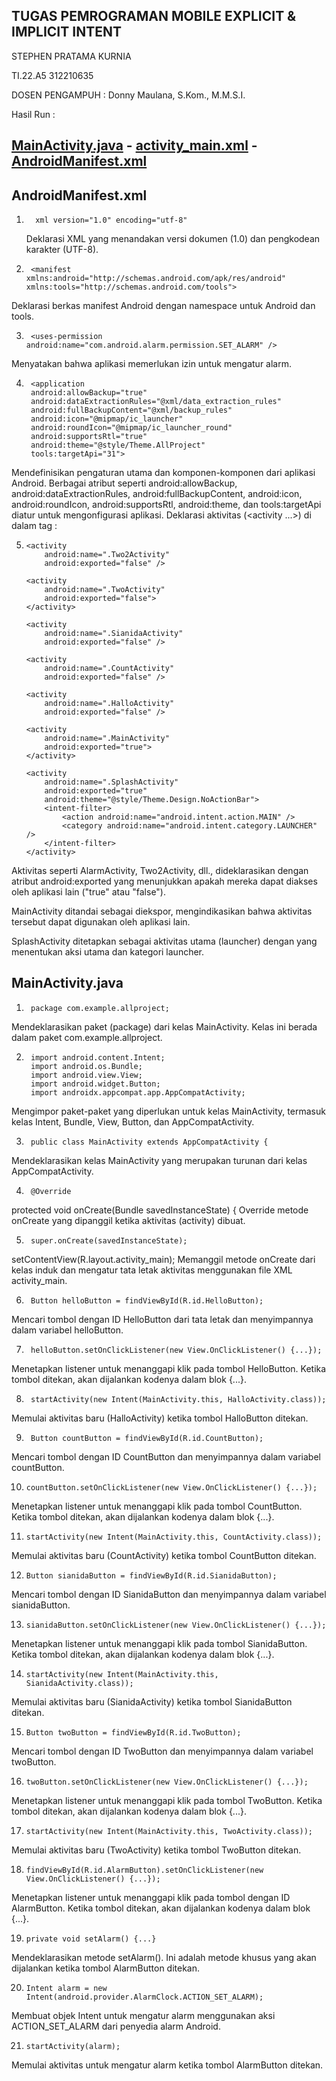 
## TUGAS PEMROGRAMAN MOBILE EXPLICIT & IMPLICIT INTENT
STEPHEN PRATAMA KURNIA

TI.22.A5 312210635

DOSEN PENGAMPUH : Donny Maulana, S.Kom., M.M.S.I.


Hasil Run :


## [MainActivity.java](https://github.com/steprtm/Intent/blob/main/app/src/main/java/com/example/allproject/MainActivity.java) - [activity_main.xml](https://github.com/steprtm/Intent/blob/main/app/src/main/res/layout/activity_main.xml) - [AndroidManifest.xml](https://github.com/steprtm/Intent/blob/main/app/src/main/AndroidManifest.xml)




## AndroidManifest.xml
1.       xml version="1.0" encoding="utf-8"

    Deklarasi XML yang menandakan versi dokumen (1.0) dan pengkodean karakter (UTF-8).

2.      <manifest xmlns:android="http://schemas.android.com/apk/res/android" xmlns:tools="http://schemas.android.com/tools">
Deklarasi berkas manifest Android dengan namespace untuk Android dan tools.

3.      <uses-permission android:name="com.android.alarm.permission.SET_ALARM" />

Menyatakan bahwa aplikasi memerlukan izin untuk mengatur alarm.

4.      <application
        android:allowBackup="true"
        android:dataExtractionRules="@xml/data_extraction_rules"
        android:fullBackupContent="@xml/backup_rules"
        android:icon="@mipmap/ic_launcher"
        android:roundIcon="@mipmap/ic_launcher_round"
        android:supportsRtl="true"
        android:theme="@style/Theme.AllProject"
        tools:targetApi="31">

Mendefinisikan pengaturan utama dan komponen-komponen dari aplikasi Android.
Berbagai atribut seperti android:allowBackup, android:dataExtractionRules, android:fullBackupContent, android:icon, android:roundIcon, android:supportsRtl, android:theme, dan tools:targetApi diatur untuk mengonfigurasi aplikasi.
Deklarasi aktivitas (<activity ...>) di dalam tag <application>:

5.  <activity android:name=".AlarmActivity"
            android:exported="false"/>

        <activity
            android:name=".Two2Activity"
            android:exported="false" />

        <activity
            android:name=".TwoActivity"
            android:exported="false">
        </activity>

        <activity
            android:name=".SianidaActivity"
            android:exported="false" />

        <activity
            android:name=".CountActivity"
            android:exported="false" />

        <activity
            android:name=".HalloActivity"
            android:exported="false" />

        <activity
            android:name=".MainActivity"
            android:exported="true">
        </activity>

        <activity
            android:name=".SplashActivity"
            android:exported="true"
            android:theme="@style/Theme.Design.NoActionBar">
            <intent-filter>
                <action android:name="android.intent.action.MAIN" />
                <category android:name="android.intent.category.LAUNCHER" />
            </intent-filter>
        </activity>

Aktivitas seperti AlarmActivity, Two2Activity, dll., dideklarasikan dengan atribut android:exported yang menunjukkan apakah mereka dapat diakses oleh aplikasi lain ("true" atau "false").

MainActivity ditandai sebagai diekspor, mengindikasikan bahwa aktivitas tersebut dapat digunakan oleh aplikasi lain.

SplashActivity ditetapkan sebagai aktivitas utama (launcher) dengan <intent-filter> yang menentukan aksi utama dan kategori launcher.




## MainActivity.java
1.      package com.example.allproject;
Mendeklarasikan paket (package) dari kelas MainActivity. Kelas ini berada dalam paket com.example.allproject.

2.      import android.content.Intent;
        import android.os.Bundle;
        import android.view.View;
        import android.widget.Button;
        import androidx.appcompat.app.AppCompatActivity;
Mengimpor paket-paket yang diperlukan untuk kelas MainActivity, termasuk kelas Intent, Bundle, View, Button, dan AppCompatActivity.

3.      public class MainActivity extends AppCompatActivity {
Mendeklarasikan kelas MainActivity yang merupakan turunan dari kelas AppCompatActivity.

4.      @Override
protected void onCreate(Bundle savedInstanceState) {
Override metode onCreate yang dipanggil ketika aktivitas (activity) dibuat.

5.      super.onCreate(savedInstanceState);
setContentView(R.layout.activity_main);
Memanggil metode onCreate dari kelas induk dan mengatur tata letak aktivitas menggunakan file XML activity_main.

6.      Button helloButton = findViewById(R.id.HelloButton);
Mencari tombol dengan ID HelloButton dari tata letak dan menyimpannya dalam variabel helloButton.

7.      helloButton.setOnClickListener(new View.OnClickListener() {...});
Menetapkan listener untuk menanggapi klik pada tombol HelloButton. Ketika tombol ditekan, akan dijalankan kodenya dalam blok {...}.

8.      startActivity(new Intent(MainActivity.this, HalloActivity.class));
Memulai aktivitas baru (HalloActivity) ketika tombol HalloButton ditekan.

9.      Button countButton = findViewById(R.id.CountButton);
Mencari tombol dengan ID CountButton dan menyimpannya dalam variabel countButton.

10.     countButton.setOnClickListener(new View.OnClickListener() {...});
Menetapkan listener untuk menanggapi klik pada tombol CountButton. Ketika tombol ditekan, akan dijalankan kodenya dalam blok {...}.

11.     startActivity(new Intent(MainActivity.this, CountActivity.class));
Memulai aktivitas baru (CountActivity) ketika tombol CountButton ditekan.

12.     Button sianidaButton = findViewById(R.id.SianidaButton);
Mencari tombol dengan ID SianidaButton dan menyimpannya dalam variabel sianidaButton.

13.     sianidaButton.setOnClickListener(new View.OnClickListener() {...});
Menetapkan listener untuk menanggapi klik pada tombol SianidaButton. Ketika tombol ditekan, akan dijalankan kodenya dalam blok {...}.

14.     startActivity(new Intent(MainActivity.this, SianidaActivity.class));
Memulai aktivitas baru (SianidaActivity) ketika tombol SianidaButton ditekan.

15.     Button twoButton = findViewById(R.id.TwoButton);
Mencari tombol dengan ID TwoButton dan menyimpannya dalam variabel twoButton.

16.     twoButton.setOnClickListener(new View.OnClickListener() {...});
Menetapkan listener untuk menanggapi klik pada tombol TwoButton. Ketika tombol ditekan, akan dijalankan kodenya dalam blok {...}.

17.     startActivity(new Intent(MainActivity.this, TwoActivity.class));
Memulai aktivitas baru (TwoActivity) ketika tombol TwoButton ditekan.

18.     findViewById(R.id.AlarmButton).setOnClickListener(new View.OnClickListener() {...});
Menetapkan listener untuk menanggapi klik pada tombol dengan ID AlarmButton. Ketika tombol ditekan, akan dijalankan kodenya dalam blok {...}.

19.     private void setAlarm() {...}
Mendeklarasikan metode setAlarm(). Ini adalah metode khusus yang akan dijalankan ketika tombol AlarmButton ditekan.

20.     Intent alarm = new Intent(android.provider.AlarmClock.ACTION_SET_ALARM);
Membuat objek Intent untuk mengatur alarm menggunakan aksi ACTION_SET_ALARM dari penyedia alarm Android.

21.     startActivity(alarm);
Memulai aktivitas untuk mengatur alarm ketika tombol AlarmButton ditekan.